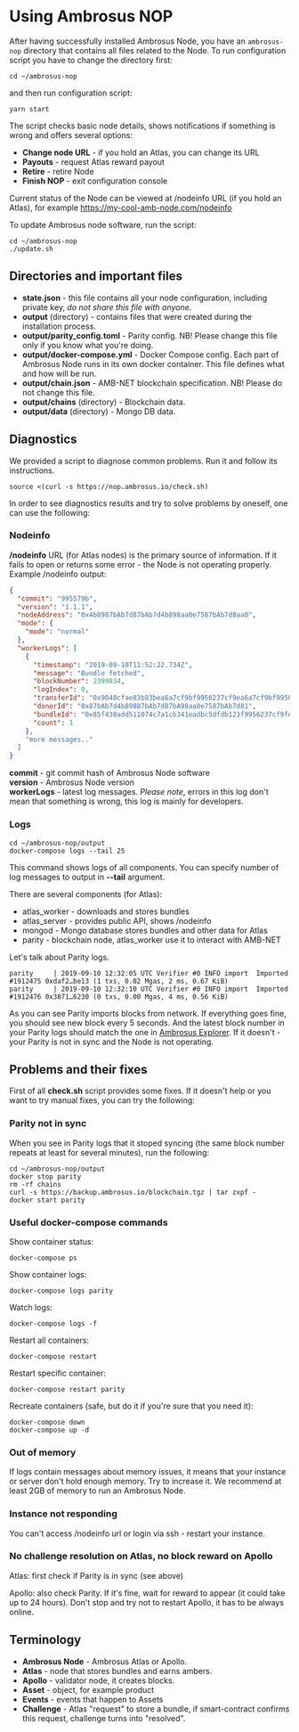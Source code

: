 # Using Ambrosus NOP

After having successfully installed Ambrosus Node, you have an `ambrosus-nop`
directory that contains all files related to the Node. To run configuration
script you have to change the directory first:

    cd ~/ambrosus-nop

and then run configuration script:

    yarn start

The script checks basic node details, shows notifications if something is wrong
and offers several options:
- **Change node URL** - if you hold an Atlas, you can change its URL
- **Payouts** - request Atlas reward payout
- **Retire** - retire Node
- **Finish NOP** - exit configuration console

Current status of the Node can be viewed at /nodeinfo URL (if you hold an Atlas), 
for example https://my-cool-amb-node.com/nodeinfo

To update Ambrosus node software, run the script:

    cd ~/ambrosus-nop
    ./update.sh

## Directories and important files

- **state.json** - this file contains all your node configuration, including
  private key, _do not share this file with anyone_.
- **output** (directory) - contains files that were created during the
  installation process.
- **output/parity\_config.toml** - Parity config. NB! Please change this file
  only if you know what you're doing.
- **output/docker-compose.yml** - Docker Compose config. Each part of Ambrosus
  Node runs in its own docker container. This file defines what and how will be
  run.
- **output/chain.json** - AMB-NET blockchain specification. NB! Please do
  not change this file.
- **output/chains** (directory) - Blockchain data.
- **output/data** (directory) - Mongo DB data.

## Diagnostics

We provided a script to diagnose common problems. Run it and follow its
instructions.

    source <(curl -s https://nop.ambrosus.io/check.sh)

In order to see diagnostics results and try to solve problems by oneself, one
can use the following:

### Nodeinfo

**/nodeinfo** URL (for Atlas nodes) is the primary source of
information.  If it fails to open or returns some error - the Node is not
operating properly. Example /nodeinfo output:

```json
{
  "commit": "995579b",
  "version": "1.1.1",
  "nodeAddress": "0x4b8987bAb7d87bAb7d4b898aa0e7587bAb7d8aa0",
  "mode": {
    "mode": "normal"
  },
  "workerLogs": [
    {
      "timestamp": "2019-09-10T11:52:22.734Z",
      "message": "Bundle fetched",
      "blockNumber": 2399834,
      "logIndex": 0,
      "transferId": "0x9048cfae83b83bea6a7cf9bf9956237cf9ea6a7cf9bf9956237cf9380d0ac41c",
      "donorId": "0x87bAb7d4b89887bAb7d87bA98aa0e7587bAb7d81",
      "bundleId": "0x85f430add511074c7a1cb341eadbc5dfdb123f9956237cf9feaa610f894cbd42",
      "count": 1
    },
    "more messages.."
  ]
}
```

**commit** - git commit hash of Ambrosus Node software  
**version** - Ambrosus Node version  
**workerLogs** - latest log messages. _Please note_, errors in this log don't
mean that something is wrong, this log is mainly for developers.  

### Logs

    cd ~/ambrosus-nop/output
    docker-compose logs --tail 25

This command shows logs of all components. You can specify number of log
messages to output in **--tail** argument.

There are several components (for Atlas):

- atlas\_worker - downloads and stores bundles
- atlas\_server - provides public API, shows /nodeinfo
- mongod - Mongo database stores bundles and other data for Atlas
- parity - blockchain node, atlas\_worker use it to interact with AMB-NET

Let's talk about Parity logs.

    parity     | 2019-09-10 12:32:05 UTC Verifier #0 INFO import  Imported #1912475 0xdaf2…be13 (1 txs, 0.02 Mgas, 2 ms, 0.67 KiB)
    parity     | 2019-09-10 12:32:10 UTC Verifier #0 INFO import  Imported #1912476 0x3871…6230 (0 txs, 0.00 Mgas, 4 ms, 0.56 KiB)

As you can see Parity imports blocks from network. If everything goes fine, you
should see new block every 5 seconds. And the latest block number in your
Parity logs should match the one in
[Ambrosus Explorer](https://explorer.ambrosus.io/).
If it doesn't - your Parity is not in sync and the Node is not operating.

## Problems and their fixes

First of all **check.sh** script provides some fixes. If it doesn't help or you
want to try manual fixes, you can try the following:

### Parity not in sync

When you see in Parity logs that it stoped syncing (the same block number
repeats at least for several minutes), run the following:

    cd ~/ambrosus-nop/output
    docker stop parity
    rm -rf chains
    curl -s https://backup.ambrosus.io/blockchain.tgz | tar zxpf -
    docker start parity

### Useful docker-compose commands

Show container status:

    docker-compose ps

Show container logs:

    docker-compose logs parity

Watch logs:

    docker-compose logs -f

Restart all containers:

    docker-compose restart

Restart specific container:

    docker-compose restart parity

Recreate containers (safe, but do it if you're sure that you need it):

    docker-compose down
    docker-compose up -d

### Out of memory

If logs contain messages about memory issues, it means that your instance or
server don't hold enough memory. Try to increase it. We recommend at least 2GB
of memory to run an Ambrosus Node.

### Instance not responding

You can't access /nodeinfo url or login via ssh - restart your instance.

### No challenge resolution on Atlas, no block reward on Apollo

Atlas: first check if Parity is in sync (see above)

Apollo: also check Parity. If it's fine, wait for reward to appear (it could
take up to 24 hours). Don't stop and try not to restart Apollo, it has to be
always online.

## Terminology

- **Ambrosus Node** - Ambrosus Atlas or Apollo.
- **Atlas** - node that stores bundles and earns ambers.
- **Apollo** - validator node, it creates blocks.
- **Asset** - object, for example product
- **Events** - events that happen to Assets
- **Challenge** - Atlas "request" to store a bundle, if smart-contract confirms
  this request, challenge turns into "resolved".
